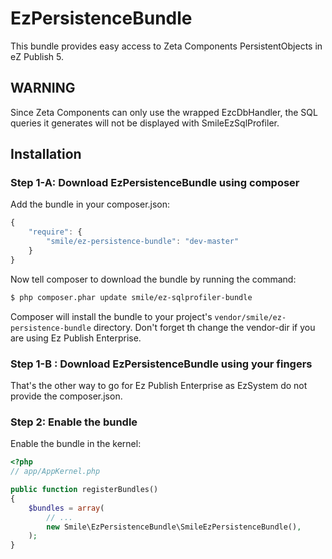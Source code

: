 EzPersistenceBundle
===================

This bundle provides easy access to Zeta Components PersistentObjects in eZ Publish 5.

WARNING
-------

Since Zeta Components can only use the wrapped EzcDbHandler, the SQL queries it generates will not be displayed with SmileEzSqlProfiler.

Installation
------------

### Step 1-A: Download EzPersistenceBundle using composer

Add the bundle in your composer.json:

```js
{
    "require": {
        "smile/ez-persistence-bundle": "dev-master"
    }
}
```

Now tell composer to download the bundle by running the command:

``` bash
$ php composer.phar update smile/ez-sqlprofiler-bundle
```

Composer will install the bundle to your project's `vendor/smile/ez-persistence-bundle` directory.
Don't forget th change the vendor-dir if you are using Ez Publish Enterprise.

### Step 1-B : Download EzPersistenceBundle using your fingers

That's the other way to go for Ez Publish Enterprise as EzSystem do not provide the composer.json.

### Step 2: Enable the bundle

Enable the bundle in the kernel:

``` php
<?php
// app/AppKernel.php

public function registerBundles()
{
    $bundles = array(
        // ...
        new Smile\EzPersistenceBundle\SmileEzPersistenceBundle(),
    );
}
```
